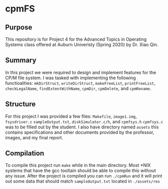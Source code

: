 # cpmFS

## Purpose

This repository is for Project 4 for the Advanced Topics in Operating Systems class offered at Auburn Univeristy (Spring 2020) by Dr. Xiao Qin.

## Summary

In this project we were required to design and implement features for the CP/M file system. 
I was tasked with implementing the following functioalities: `mkDirStruct`, `writeDirStruct`, `makeFreeList`, `printFreeList`, `checkLegalName`, `findExtentWithName`, `cpmDir`, `cpmDelete`, and `cpmRename`.

## Structure

For this project I was provided a few files: `Makefile`, `image1.img`, `fsysdriver.c` `sampleOutput.txt`, `diskSimulator.c/h`, and
`cpmfsys.h`
`cpmfsys.c` was to be filled out by the student.
I also have directory named `assets` this contains specifications and other documents provided by the professor, images, and my final report.

## Compilation

To compile this project run `make` while in the main directory. 
Most \*NIX systems that have the gcc tooltain should be able to compile this without any issue.
After the project is compiled you can run `./cpmRun` and it will print out some data that should match `sampleOutput.txt` located in `./assets/res`
